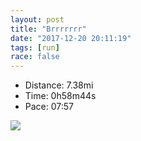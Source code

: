 ```yaml
---
layout: post
title: "Brrrrrrr"
date: "2017-12-20 20:11:19"
tags: [run]
race: false
---
```

<ul>
 <li>Distance: 7.38mi</li>
 <li>Time: 0h58m44s</li>
 <li>Pace: 07:57</li>
</ul>

<img src='https://maps.googleapis.com/maps/api/staticmap?maptype=roadmap&path=enc:q{hwF~lcbMV`AgBiAsJfBcE|Io@]iaAbtBcHxVcV`k@uLhVcIvGIjF{HbUiFpWkSvm@kBtR_DrLgBlZuDzLsIhN{DnUu@{@vAoJn@b@tBmDpHgV|AiM_BiAByC{EiDqe@{J{A@yAbDkGkC`@nDeHdViBaBgBzCiGrUcDUiCxIkM{C{B~I&key=AIzaSyC1MId7bFpkLXNAaYhBSTb8jLyiSqzbDtM&size=800x800'>
